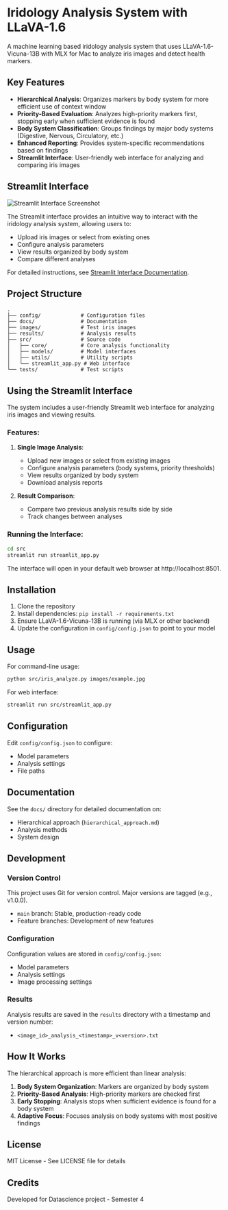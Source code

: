 # Iridology Analysis System with LLaVA-1.6

A machine learning based iridology analysis system that uses LLaVA-1.6-Vicuna-13B with MLX for Mac to analyze iris images and detect health markers.

## Key Features

- **Hierarchical Analysis**: Organizes markers by body system for more efficient use of context window
- **Priority-Based Evaluation**: Analyzes high-priority markers first, stopping early when sufficient evidence is found
- **Body System Classification**: Groups findings by major body systems (Digestive, Nervous, Circulatory, etc.)
- **Enhanced Reporting**: Provides system-specific recommendations based on findings
- **Streamlit Interface**: User-friendly web interface for analyzing and comparing iris images

## Streamlit Interface

![Streamlit Interface Screenshot](docs/images/streamlit_interface.png)

The Streamlit interface provides an intuitive way to interact with the iridology analysis system, allowing users to:

- Upload iris images or select from existing ones
- Configure analysis parameters
- View results organized by body system
- Compare different analyses

For detailed instructions, see [Streamlit Interface Documentation](docs/streamlit_interface.md).

## Project Structure

```
.
├── config/             # Configuration files
├── docs/               # Documentation
├── images/             # Test iris images
├── results/            # Analysis results
├── src/                # Source code
│   ├── core/           # Core analysis functionality
│   ├── models/         # Model interfaces
│   ├── utils/          # Utility scripts
│   └── streamlit_app.py # Web interface
└── tests/              # Test scripts
```

## Using the Streamlit Interface

The system includes a user-friendly Streamlit web interface for analyzing iris images and viewing results.

### Features:

1. **Single Image Analysis**:
   - Upload new images or select from existing images
   - Configure analysis parameters (body systems, priority thresholds)
   - View results organized by body system
   - Download analysis reports

2. **Result Comparison**:
   - Compare two previous analysis results side by side
   - Track changes between analyses

### Running the Interface:

```bash
cd src
streamlit run streamlit_app.py
```

The interface will open in your default web browser at http://localhost:8501.

## Installation

1. Clone the repository
2. Install dependencies: `pip install -r requirements.txt`
3. Ensure LLaVA-1.6-Vicuna-13B is running (via MLX or other backend)
4. Update the configuration in `config/config.json` to point to your model

## Usage

For command-line usage:

```bash
python src/iris_analyze.py images/example.jpg
```

For web interface:

```bash
streamlit run src/streamlit_app.py
```

## Configuration

Edit `config/config.json` to configure:
- Model parameters
- Analysis settings
- File paths

## Documentation

See the `docs/` directory for detailed documentation on:
- Hierarchical approach (`hierarchical_approach.md`)
- Analysis methods
- System design

## Development

### Version Control

This project uses Git for version control. Major versions are tagged (e.g., v1.0.0).

- `main` branch: Stable, production-ready code
- Feature branches: Development of new features

### Configuration

Configuration values are stored in `config/config.json`:

- Model parameters
- Analysis settings
- Image processing settings

### Results

Analysis results are saved in the `results` directory with a timestamp and version number:
- `<image_id>_analysis_<timestamp>_v<version>.txt`

## How It Works

The hierarchical approach is more efficient than linear analysis:

1. **Body System Organization**: Markers are organized by body system
2. **Priority-Based Analysis**: High-priority markers are checked first
3. **Early Stopping**: Analysis stops when sufficient evidence is found for a body system
4. **Adaptive Focus**: Focuses analysis on body systems with most positive findings

## License

MIT License - See LICENSE file for details

## Credits

Developed for Datascience project - Semester 4 